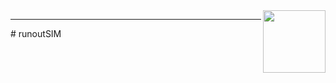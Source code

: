 <img src=https://github.com/user-attachments/assets/2a9e469e-f2d3-416c-8a85-21d376d7c62a width = "100" align="right">
<hr>
# runoutSIM
